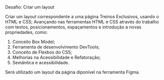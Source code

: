 Desafio: Criar um layout

Criar um layout correspondente a uma página Treinos Exclusivos, usando o HTML e CSS;
Avançando nas ferramentas HTML e CSS através do trabalho com textos, posicionamentos, espaçamentos e introdução a novas propriedades, como:
  1. Conceito Box Model;
  2. Ferramenta de desenvolvimento DevTools;
  3. Conceito de Flexbox do CSS;
  4. Melhorias na Acessibilidade e Refatoração;
  5. Semântica e acessibilidade.

Será utilizado um layout da página diponível na ferramenta Figma.